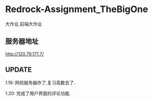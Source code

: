 # Redrock-Assignment_TheBigOne
大作业,前端大作业

## 服务器地址
http://120.79.171.7/


## UPDATE
1.19: 网校服务器炸了,复习高数去了.

1.20: 完成了用户界面的评论功能.